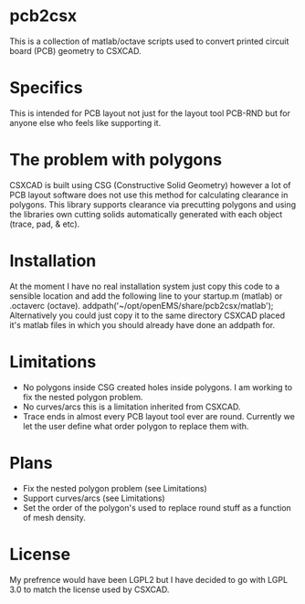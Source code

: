 # pcb2csx
This is a collection of matlab/octave scripts used to convert printed circuit board (PCB) geometry to CSXCAD.

# Specifics
This is intended for PCB layout not just for the layout tool PCB-RND but for anyone else who feels like supporting it.

# The problem with polygons
CSXCAD is built using CSG (Constructive Solid Geometry) however a lot of PCB layout software does not use this method for calculating clearance in polygons. This library supports clearance via precutting polygons and using the libraries own cutting solids automatically generated with each object (trace, pad, & etc).

# Installation
At the moment I have no real installation system just copy this code to a sensible location and add the following line to your startup.m (matlab) or .octaverc (octave).
addpath('~/opt/openEMS/share/pcb2csx/matlab');
Alternatively you could just copy it to the same directory CSXCAD placed it's matlab files in which you should already have done an addpath for.

# Limitations

* No polygons inside CSG created holes inside polygons. I am working to fix the nested polygon problem.
* No curves/arcs this is a limitation inherited from CSXCAD.
* Trace ends in almost every PCB layout tool ever are round. Currently we let the user define what order polygon to replace them with.

# Plans

* Fix the nested polygon problem (see Limitations)
* Support curves/arcs (see Limitations)
* Set the order of the polygon's used to replace round stuff as a function of mesh density.

# License
My prefrence would have been LGPL2 but I have decided to go with LGPL 3.0 to match the license used by CSXCAD.



